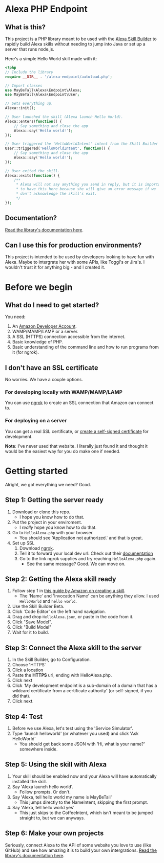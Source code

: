 # Alexa PHP Endpoint

## What is this?
This project is a PHP library meant to be used with the [Alexa Skill Builder](https://developer.amazon.com/blogs/alexa/post/02d828b6-3144-46ea-9b4c-5ed2cbfadb9c/announcing-new-alexa-skill-builder-beta-a-tool-for-creating-skills) to rapidly build Alexa skills without needing to jump into Java or set up a server that runs node.js.

Here's a simple Hello World skill made with it:
```php
<?php
// Include the library
require __DIR__ . '/alexa-endpoint/autoload.php';

// Import classes
use MayBeTall\Alexa\Endpoint\Alexa;
use MayBeTall\Alexa\Endpoint\User;

// Sets everything up.
Alexa::init();

// User launched the skill (Alexa launch Hello World).
Alexa::enters(function() {
    // Say something and close the app
    Alexa::say('Hello world!');
});

// User triggered the 'HelloWorldIntent' intent from the Skill Builder
User::triggered('HelloWorldIntent', function() {
    // Say something and close the app
    Alexa::say('Hello world!');
});

// User exited the skill.
Alexa::exits(function() {
    /**
     * Alexa will not say anything you send in reply, but it is important
     * to have this here because she will give an error message if we
     * don't acknowledge the skill's exit.
     */
});
```

## Documentation?
[Read the library's documentation here](https://github.com/MayBeTall/Alexa-PHP-Endpoint/tree/master/alexa-endpoint/docs).

## Can I use this for production environments?
This project is intended to be used by developers looking to have fun with Alexa. Maybe to intergrate her with some APIs, like Toggl's or Jira's. I wouldn't trust it for anything big - and I created it.

# Before we begin
## What do I need to get started?
You need:
1. An [Amazon Developer Account](https://developer.amazon.com/).
2. WAMP/MAMP/LAMP or a server.
3. A SSL (HTTPS) connection accessible from the internet.
4. Basic knowledge of PHP.
5. Basic understanding of the command line and how to run programs from it (for ngrok).

## I don't have an SSL certificate
No worries. We have a couple options.

### For developing locally with WAMP/MAMP/LAMP
You can use [ngrok](https://ngrok.com/download) to create an SSL connection that Amazon can connect to.

### For deploying on a server
You can get a real SSL certificate, or [create a self-signed certificate](http://www.selfsignedcertificate.com/) for development.

**Note:** I've never used that website. I literally just found it and thought it would be the easiest way for you do make one if needed.

# Getting started
Alright, we got everything we need? Good.

## Step 1: Getting the server ready
1. Download or clone this repo.
    * I hope you know how to do that.
2. Put the project in your enviroment.
    * I *really* hope you know how to do that.
3. Go to `HelloAlexa.php` with your browser.
    * You should see 'Application not authorized.' and that is great.
4. Set up SSL
    1. Download [ngrok](https://ngrok.com/download).
    2. Tell it to forward your local dev url. Check out their [documentation](https://ngrok.com/docs#expose)
    3. Go to the link ngrok supplies and try reaching `HelloAlexa.php` again.
        * See the same message? Good. We can move on.

## Step 2: Getting the Alexa skill ready
1. Follow step 1 in [this guide by Amazon on creating a skill](https://developer.amazon.com/public/solutions/alexa/alexa-skills-kit/content/fact-skill-1?&sc_channel=SEM&sc_campaign=Fact-Skill&sc_detail=Branded&sc_segment=Alexa-Tutorial&sc_publisher=Google&sc_country=WW&sc_medium=SEM_Fact-Skill_Branded_Alexa-Tutorial_Google_WW_0007&sc_trackingcode=0007&gclid=Cj0KEQjw0IvIBRDF0Yzq4qGE4IwBEiQATMQlMWafspWnRrEC-b08jKkU_oRJFN-c4JB1Ctk5BiAe5OEaAiME8P8HAQ).
    * The 'Name' and 'Invocation Name' can be anything they allow. I used `HelloWorld` and `hello world`.
2. Use the Skill Builder Beta.
3. Click 'Code Editor' on the left hand navigation.
4. Drag and drop `HelloAlexa.json`, or paste in the code from it.
5. Click "Save Model".
6. Click "Build Model"
7. Wait for it to build.

## Step 3: Connect the Alexa skill to the server
1. In the Skill Builder, go to Configuration.
2. Choose 'HTTPS'
3. Click a location
4. Paste the **HTTPS** url, ending with HelloAlexa.php.
5. Click next
6. Click 'My development endpoint is a sub-domain of a domain that has a wildcard certificate from a certificate authority' (or self-signed, if you did that).
7. Click next.

## Step 4: Test
1. Before we use Alexa, let's test using the 'Service Simulator'.
2. Type 'launch helloworld' (or whatever you used) and click 'Ask HelloWorld'
    * You should get back some JSON with 'Hi, what is your name?' somewhere inside.

## Step 5: Using the skill with Alexa
1. Your skill should be enabled now and your Alexa will have automatically installed the skill.
2. Say 'Alexa launch hello world'.
    * Follow prompts. Or don't.
3. Say 'Alexa, tell hello world my name is MayBeTall'
    * This jumps directly to the NameIntent, skipping the first prompt.
4. Say 'Alexa, tell hello world yes'
    * This just skips to the CoffeeIntent, which isn't meant to be jumped straight to, but we can anyways.

## Step 6: Make your own projects
Seriously, connect Alexa to the API of some website you love to use (like GitHub) and see how amazing it is to build your own intergrations. [Read the library's documentation here](https://github.com/MayBeTall/Alexa-PHP-Endpoint/tree/master/alexa-endpoint/docs).

